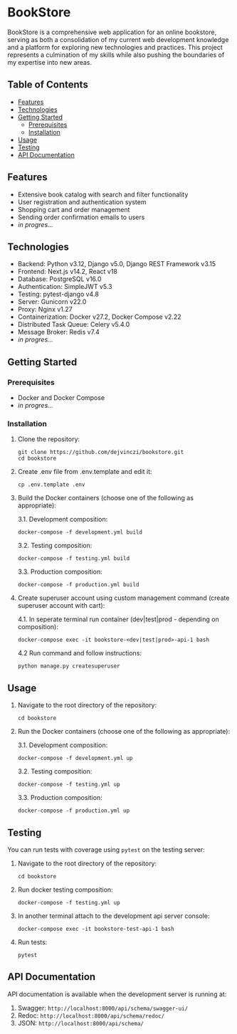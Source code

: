 # BookStore

BookStore is a comprehensive web application for an online bookstore, serving as both a consolidation of my current web development knowledge and a platform for exploring new technologies and practices. This project represents a culmination of my skills while also pushing the boundaries of my expertise into new areas.


## Table of Contents
- [Features](#features)
- [Technologies](#technologies)
- [Getting Started](#getting-started)
  - [Prerequisites](#prerequisites)
  - [Installation](#installation)
- [Usage](#usage)
- [Testing](#testing)
- [API Documentation](#api-documentation)

## Features

- Extensive book catalog with search and filter functionality
- User registration and authentication system
- Shopping cart and order management
- Sending order confirmation emails to users
- *in progres...*

## Technologies

- Backend: Python v3.12, Django v5.0, Django REST Framework v3.15
- Frontend: Next.js v14.2, React v18
- Database: PostgreSQL v16.0
- Authentication: SimpleJWT v5.3
- Testing: pytest-django v4.8
- Server: Gunicorn v22.0
- Proxy: Nginx v1.27
- Containerization: Docker v27.2, Docker Compose v2.22
- Distributed Task Queue: Celery v5.4.0
- Message Broker: Redis v7.4
- *in progres...*

## Getting Started

### Prerequisites

- Docker and Docker Compose
- *in progres...*

### Installation

1. Clone the repository:
   ```
   git clone https://github.com/dejvinczi/bookstore.git
   cd bookstore
   ```
2. Create .env file from .env.template and edit it:
   ```
   cp .env.template .env
   ```

3. Build the Docker containers (choose one of the following as appropriate):
   
   3.1. Development composition:
   ```
   docker-compose -f development.yml build
   ```
   3.2. Testing composition:
   ```
   docker-compose -f testing.yml build
   ```
   3.3. Production composition:
   ```
   docker-compose -f production.yml build
   ```

4. Create superuser account using custom management command (create superuser account with cart):

   4.1. In seperate terminal run container (dev|test|prod - depending on composition):
   ```
   docker-compose exec -it bookstore-<dev|test|prod>-api-1 bash
   ```

   4.2 Run command and follow instructions:
   ```
   python manage.py createsuperuser
   ```
## Usage

1. Navigate to the root directory of the repository:
   ```
   cd bookstore
   ```

3. Run the Docker containers (choose one of the following as appropriate):
   
   3.1. Development composition:
   ```
   docker-compose -f development.yml up
   ```
   3.2. Testing composition:
   ```
   docker-compose -f testing.yml up
   ```
   3.3. Production composition:
   ```
   docker-compose -f production.yml up
   ```

## Testing

You can run tests with coverage using `pytest` on the testing server:


1. Navigate to the root directory of the repository:
   ```
   cd bookstore
   ```

2. Run docker testing composition:
   ```
   docker-compose -f testing.yml up 
   ```

3. In another terminal attach to the development api server console:
   ```
   docker-compose exec -it bookstore-test-api-1 bash
   ```

4. Run tests:
   ```
   pytest
   ```

## API Documentation

API documentation is available when the development server is running at:
1. Swagger:  `http://localhost:8000/api/schema/swagger-ui/` 
2. Redoc:  `http://localhost:8000/api/schema/redoc/`
3. JSON:  `http://localhost:8000/api/schema/`